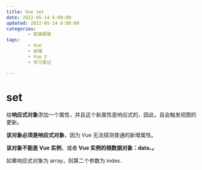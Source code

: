 ```yaml
---
title: Vue set
date: 2022-05-14 6:00:00
updated: 2022-05-14 6:00:00
categories:
        - 前端框架
tags:
        - Vue
        - 前端
        - Vue 2
        - 学习笔记

---
```


# set

给**响应式对象**添加一个属性，并且这个新属性是响应式的，因此，且会触发视图的更新。

**该对象必须是响应式对象**，因为 Vue 无法探测普通的新增属性。

**该对象不能是 Vue 实例**，或者 **Vue 实例的根数据对象：data、。**

如果响应式对象为 array，则第二个参数为 index.